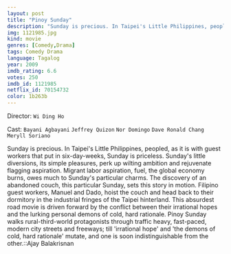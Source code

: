 ```yaml
---
layout: post
title: "Pinoy Sunday"
description: "Sunday is precious. In Taipei's Little Philippines, peopled, as it is with guest workers that put in six-day-weeks, Sunday is priceless. Sunday's little diversions, its simple pleasures, perk up wilting ambition and rejuvenate flagging aspiration. Migrant labor aspiration, fuel, the global economy burns, owes much to Sunday's particular charms. The discovery of an abandoned couch, this particular Sunday, sets this story in motion. Filipino guest workers, Manuel and Dado, hoist the couch and head back to.."
img: 1121985.jpg
kind: movie
genres: [Comedy,Drama]
tags: Comedy Drama 
language: Tagalog
year: 2009
imdb_rating: 6.6
votes: 250
imdb_id: 1121985
netflix_id: 70154732
color: 1b263b
---
```

Director: `Wi Ding Ho`  

Cast: `Bayani Agbayani` `Jeffrey Quizon` `Nor Domingo` `Dave Ronald Chang` `Meryll Soriano` 

Sunday is precious. In Taipei's Little Philippines, peopled, as it is with guest workers that put in six-day-weeks, Sunday is priceless. Sunday's little diversions, its simple pleasures, perk up wilting ambition and rejuvenate flagging aspiration. Migrant labor aspiration, fuel, the global economy burns, owes much to Sunday's particular charms. The discovery of an abandoned couch, this particular Sunday, sets this story in motion. Filipino guest workers, Manuel and Dado, hoist the couch and head back to their dormitory in the industrial fringes of the Taipei hinterland. This absurdest road movie is driven forward by the conflict between their irrational hopes and the lurking personal demons of cold, hard rationale. Pinoy Sunday walks rural-third-world protagonists through traffic heavy, fast-paced, modern city streets and freeways; till 'irrational hope' and 'the demons of cold, hard rationale' mutate, and one is soon indistinguishable from the other.::Ajay Balakrisnan